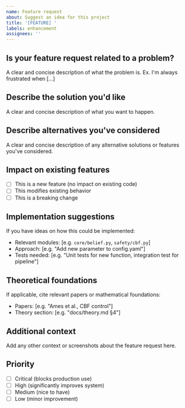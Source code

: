 ```yaml
---
name: Feature request
about: Suggest an idea for this project
title: '[FEATURE] '
labels: enhancement
assignees: ''
---
```


## Is your feature request related to a problem?
A clear and concise description of what the problem is. Ex. I'm always frustrated when [...]

## Describe the solution you'd like
A clear and concise description of what you want to happen.

## Describe alternatives you've considered
A clear and concise description of any alternative solutions or features you've considered.

## Impact on existing features
- [ ] This is a new feature (no impact on existing code)
- [ ] This modifies existing behavior
- [ ] This is a breaking change

## Implementation suggestions
If you have ideas on how this could be implemented:
- Relevant modules: [e.g. `core/belief.py`, `safety/cbf.py`]
- Approach: [e.g. "Add new parameter to config.yaml"]
- Tests needed: [e.g. "Unit tests for new function, integration test for pipeline"]

## Theoretical foundations
If applicable, cite relevant papers or mathematical foundations:
- Papers: [e.g. "Ames et al., CBF control"]
- Theory section: [e.g. "docs/theory.md §4"]

## Additional context
Add any other context or screenshots about the feature request here.

## Priority
- [ ] Critical (blocks production use)
- [ ] High (significantly improves system)
- [ ] Medium (nice to have)
- [ ] Low (minor improvement)
